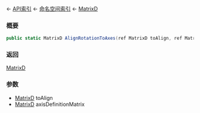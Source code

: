 ← [API索引](Api-Index) ← [命名空间索引](Namespace-Index) ← [MatrixD](VRageMath.MatrixD)

### 概要

```csharp
public static MatrixD AlignRotationToAxes(ref MatrixD toAlign, ref MatrixD axisDefinitionMatrix)
```

### 返回

[MatrixD](VRageMath.MatrixD)

### 参数

* [MatrixD](VRageMath.MatrixD) toAlign
* [MatrixD](VRageMath.MatrixD) axisDefinitionMatrix
